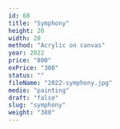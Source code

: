 ```yaml
---
id: 68
title: "Symphony"
height: 20
width: 20
method: "Acrylic on canvas"
year: 2022
price: "800"
exPrice: "300"
status: ""
fileName: "2022-symphony.jpg"
medie: "painting"
draft: "false"
slug: "symphony"
weight: "380"
---
```

